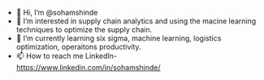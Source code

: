 - 👋 Hi, I’m @sohamshinde
- 👀 I’m interested in supply chain analytics and using the macine learning techniques to optimize the supply chain.
- 🌱 I’m currently learning six sigma, machine learning, logistics optimization, operaitons productivity.
- 📫 How to reach me LinkedIn- https://www.linkedin.com/in/sohamshinde/
<!---
sohamshinde/sohamshinde is a ✨ special ✨ repository because its `README.md` (this file) appears on your GitHub profile.
You can click the Preview link to take a look at your changes.
--->
